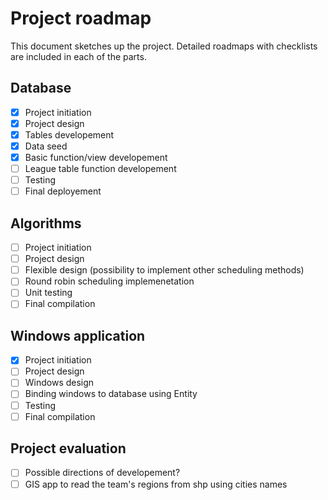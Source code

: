 ﻿# Project roadmap
This document sketches up the project. Detailed roadmaps with checklists
 are included in each of the parts.

## Database

+ [x] Project initiation
+ [x] Project design
+ [x] Tables developement
+ [x] Data seed
+ [x] Basic function/view developement
+ [ ] League table function developement
+ [ ] Testing
+ [ ] Final deployement

## Algorithms

+ [ ] Project initiation
+ [ ] Project design
+ [ ] Flexible design (possibility to implement other scheduling methods)
+ [ ] Round robin scheduling implemenetation
+ [ ] Unit testing
+ [ ] Final compilation

## Windows application

+ [x] Project initiation
+ [ ] Project design
+ [ ] Windows design
+ [ ] Binding windows to database using Entity
+ [ ] Testing
+ [ ] Final compilation

## Project evaluation

+ [ ] Possible directions of developement?
+ [ ] GIS app to read the team's regions from shp using cities names